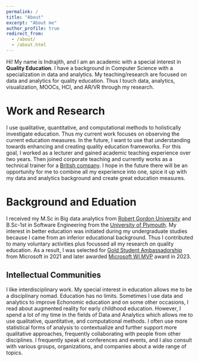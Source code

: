 ```yaml
---
permalink: /
title: "About"
excerpt: "About me"
author_profile: true
redirect_from: 
  - /about/
  - /about.html
---
```


Hi! My name is Indrajith, and I am an academic with a special interest in **Quality Education**. I have a background in Computer Science with a specialization in data and analytics. My teaching/research are focused on data and analytics for quality education. Thus I touch data, analytics, visualization, MOOCs, HCI, and AR/VR through my research.

Work and Research
======
I use qualitative, quantitative, and computational methods to holistically investigate education. Thus my current work focuses on observing the current education measures. In the future, I want to use that understanding towards enhancing and creating quality education frameworks. For this goal, I worked as a lecturer and gained academic teaching experience over two years. Then joined corporate teaching and currently works as a technical trainer for a [British company](https://www.codification.io/). I hope in the future there will be an opportunity for me to combine all my experience into one, spice it up with my data and analytics background and create great education measures.

Background and Eduation
======
I received my M.Sc in Big data analytics from [Robert Gordon University](https://www.rgu.ac.uk/) and B.Sc-1st in Software Engineering from the [University of Plymouth](https://www.plymouth.ac.uk/). My interest in better education was initiated during my undergraduate studies because I came from an inferior educational background. Thus I contributed to many voluntary activities plus focussed all my research on quality education. As a result, I was selected for [Gold Student Ambassadorship](https://studentambassadors.microsoft.com/en-US/studentambassadors/profile/72ac770b-8fd2-4436-91bd-590e3df929a5) from Microsoft in 2021 and later awarded [Microsoft WI MVP](https://insider.windows.com/en-us/mvps) award in 2023. 

Intellectual Communities
------
I like interdisciplinary work. My special interest in education allows me to be a disciplinary nomad. Education has no limits. Sometimes I use data and analytics to improve Echonomic education and on some other occasions, I read about augmented reality for early childhood education. However, I spend a lot of my time in the fields of Data and Analytics which allows me to use qualitative, quantitative, and computational methods. I often use more statistical forms of analysis to contextualize and further support more qualitative approaches, frequently collaborating with people from other disciplines. I frequently speak at conferences and events, and I also consult with various groups, organizations, and companies about a wide range of topics.
